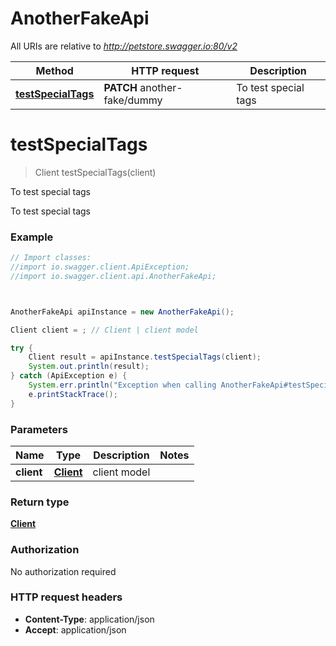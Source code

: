 # AnotherFakeApi

All URIs are relative to *http://petstore.swagger.io:80/v2*

Method | HTTP request | Description
------------- | ------------- | -------------
[**testSpecialTags**](AnotherFakeApi.md#testSpecialTags) | **PATCH** another-fake/dummy | To test special tags




<a name="testSpecialTags"></a>
# **testSpecialTags**
> Client testSpecialTags(client)

To test special tags

To test special tags

### Example
```java
// Import classes:
//import io.swagger.client.ApiException;
//import io.swagger.client.api.AnotherFakeApi;



AnotherFakeApi apiInstance = new AnotherFakeApi();

Client client = ; // Client | client model

try {
    Client result = apiInstance.testSpecialTags(client);
    System.out.println(result);
} catch (ApiException e) {
    System.err.println("Exception when calling AnotherFakeApi#testSpecialTags");
    e.printStackTrace();
}
```

### Parameters

Name | Type | Description  | Notes
------------- | ------------- | ------------- | -------------
 **client** | [**Client**](.md)| client model |


### Return type

[**Client**](Client.md)

### Authorization

No authorization required

### HTTP request headers

 - **Content-Type**: application/json
 - **Accept**: application/json



